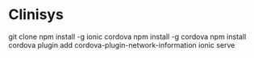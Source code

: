 # Clinisys
git clone
npm install -g ionic cordova
npm install -g cordova
npm install
cordova plugin add cordova-plugin-network-information
ionic serve
